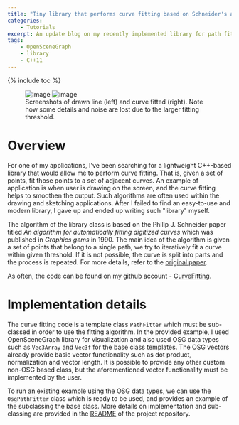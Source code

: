 ```yaml
---
title: "Tiny library that performs curve fitting based on Schneider's algorithm"
categories: 
    - Tutorials
excerpt: An update blog on my recently implemented library for path fitting that uses C++11 and OpenSceneGraph (for visualization)
tags: 
    - OpenSceneGraph 
    - library
    - C++11
---
```


{% include toc %}

<figure class="half">
	<img src="/images/curve-fitting/traced.png" alt="image">
	<img src="/images/curve-fitting/fitted.png" alt="image">
	<figcaption>Screenshots of drawn line (left) and curve fitted (right). Note how some details and noise are lost due to the larger fitting threshold.</figcaption>
</figure>

# Overview

For one of my applications, I've been searching for a lightweight C++-based library that would allow me to perform curve fitting. That is, given a set of points, fit those points to a set of adjacent curves. An example of application is when user is drawing on the screen, and the curve fitting helps to smoothen the output. Such algorithms are often used within the drawing and sketching applications. After I failed to find an easy-to-use and modern library, I gave up and ended up writing such "library" myself. 

The algorithm of the library class is based on the Philip J. Schneider paper titled *An algorithm for automatically fitting digitized curves* which was published in *Graphics gems* in 1990. The main idea of the algorithm is given a set of points that belong to a single path, we try to iteratively fit a curve within given threshold. If it is not possible, the curve is split into parts and the process is repeated. For more details, refer to the [original paper](http://dl.acm.org/citation.cfm?id=90941&CFID=671275411&CFTOKEN=85204575). 

As often, the code can be found on my github account - [CurveFitting](https://github.com/vicrucann/CurveFitting).

# Implementation details

The curve fitting code is a template class `PathFitter` which must be sub-classed in order to use the fitting algorithm. In the provided example, I used OpenSceneGraph library for visualization and also used OSG data types such as `Vec3Array` and `Vec3f` for the base class templates. The OSG vectors already provide basic vector functionality such as dot product, normalization and vector length. It is possible to provide any other custom non-OSG based class, but the aforementioned vector functionality must be implemented by the user.

To run an existing example using the OSG data types, we can use the `OsgPathFitter` class which is ready to be used, and provides an example of the subclassing the base class. More details on implementation and sub-classing are provided in the [README](https://github.com/vicrucann/CurveFitting/blob/master/README.md) of the project repository.




